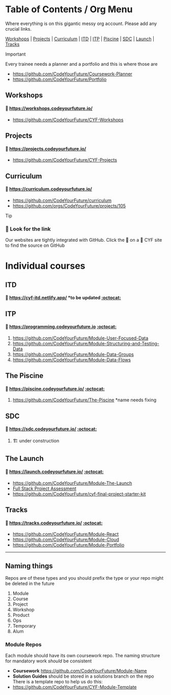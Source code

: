# Table of Contents / Org Menu
Where everything is on this gigantic messy org account. Please add any crucial links.

[Workshops](#workshops) | [Projects](#projects) | [Curriculum](#curriculum) | [ITD](#ITD) | [ITP](#ITP) | [Piscine](#the-piscine) | [SDC](#SDC) | [Launch](#the-launch) | [Tracks](#tracks)

> [!IMPORTANT] 
> Every trainee needs a planner and a portfolio and this is where those are
>
> - https://github.com/CodeYourFuture/Coursework-Planner
> - https://github.com/CodeYourFuture/Portfolio

## Workshops
#### 📍 https://workshops.codeyourfuture.io/ 
- https://github.com/CodeYourFuture/CYF-Workshops 

## Projects
#### 📍 https://projects.codeyourfuture.io/ 
- https://github.com/CodeYourFuture/CYF-Projects

## Curriculum
####  📍 https://curriculum.codeyourfuture.io/
- https://github.com/CodeYourFuture/curriculum
- https://github.com/orgs/CodeYourFuture/projects/105


> [!TIP] 
> ### 🔗 Look for the link
> Our websites are tightly integrated with GitHub. Click the 🔗 on a 📍 CYF site to find the source on GitHub

# Individual courses

## ITD
#### 📍 https://cyf-itd.netlify.app/ *to be updated  [:octocat:](https://github.com/CodeYourFuture/curriculum/org-cyf-itd)

## ITP
#### 📍 https://programming.codeyourfuture.io  [:octocat:](https://github.com/CodeYourFuture/curriculum/org-cyf-itp)
1. https://github.com/CodeYourFuture/Module-User-Focused-Data
1. https://github.com/CodeYourFuture/Module-Structuring-and-Testing-Data
1. https://github.com/CodeYourFuture/Module-Data-Groups
1. https://github.com/CodeYourFuture/Module-Data-Flows

## The Piscine
#### 📍 https://piscine.codeyourfuture.io/  [:octocat:](https://github.com/CodeYourFuture/curriculum/org-cyf-piscine)
1. https://github.com/CodeYourFuture/The-Piscine *name needs fixing

## SDC
#### 📍 https://sdc.codeyourfuture.io/  [:octocat:](https://github.com/CodeYourFuture/curriculum/org-cyf-sdc)
1. 🏗️ under construction

## The Launch
#### 📍 https://launch.codeyourfuture.io/  [:octocat:](https://github.com/CodeYourFuture/curriculum/org-cyf-launch)

- https://github.com/CodeYourFuture/Module-The-Launch
- [Full Stack Project Assessment](https://github.com/CodeYourFuture/Full-Stack-Project-Assessment)
- https://github.com/CodeYourFuture/cyf-final-project-starter-kit 

## Tracks
#### 📍 https://tracks.codeyourfuture.io/  [:octocat:](https://github.com/CodeYourFuture/curriculum/org-cyf-tracks)

- https://github.com/CodeYourFuture/Module-React
- https://github.com/CodeYourFuture/Module-Cloud
- https://github.com/CodeYourFuture/Module-Portfolio

-----------
## Naming things
Repos are of these types and you should prefix the type or your repo might be deleted in the future

1. Module
2. Course
3. Project
4. Workshop
5. Product
7. Ops
8. Temporary
9. Alum

### Module Repos
Each module should have its own coursework repo. The naming structure for mandatory work _should_ be consistent
- **Coursework** https://github.com/CodeYourFuture/Module-Name
- **Solution Guides** should be stored in a solutions branch on the repo
There is a template repo to help us do this: 
- https://github.com/CodeYourFuture/CYF-Module-Template 



